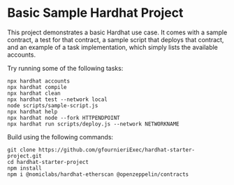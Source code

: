 # Basic Sample Hardhat Project

This project demonstrates a basic Hardhat use case. It comes with a sample contract, a test for that contract, a sample script that deploys that contract, and an example of a task implementation, which simply lists the available accounts.

Try running some of the following tasks:

```shell
npx hardhat accounts
npx hardhat compile
npx hardhat clean
npx hardhat test --network local         
node scripts/sample-script.js
npx hardhat help
npx hardhat node --fork HTTPENDPOINT
npx hardhat run scripts/deploy.js --network NETWORKNAME

```
Build using the following commands:
```
git clone https://github.com/gfournieriExec/hardhat-starter-project.git
cd hardhat-starter-project
npm install
npm i @nomiclabs/hardhat-etherscan @openzeppelin/contracts
```

